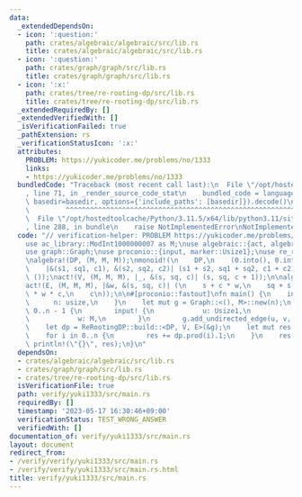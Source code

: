 ```yaml
---
data:
  _extendedDependsOn:
  - icon: ':question:'
    path: crates/algebraic/algebraic/src/lib.rs
    title: crates/algebraic/algebraic/src/lib.rs
  - icon: ':question:'
    path: crates/graph/graph/src/lib.rs
    title: crates/graph/graph/src/lib.rs
  - icon: ':x:'
    path: crates/tree/re-rooting-dp/src/lib.rs
    title: crates/tree/re-rooting-dp/src/lib.rs
  _extendedRequiredBy: []
  _extendedVerifiedWith: []
  _isVerificationFailed: true
  _pathExtension: rs
  _verificationStatusIcon: ':x:'
  attributes:
    PROBLEM: https://yukicoder.me/problems/no/1333
    links:
    - https://yukicoder.me/problems/no/1333
  bundledCode: "Traceback (most recent call last):\n  File \"/opt/hostedtoolcache/Python/3.11.5/x64/lib/python3.11/site-packages/onlinejudge_verify/documentation/build.py\"\
    , line 71, in _render_source_code_stat\n    bundled_code = language.bundle(stat.path,\
    \ basedir=basedir, options={'include_paths': [basedir]}).decode()\n          \
    \         ^^^^^^^^^^^^^^^^^^^^^^^^^^^^^^^^^^^^^^^^^^^^^^^^^^^^^^^^^^^^^^^^^^^^^^^^^^^^^^^^^\n\
    \  File \"/opt/hostedtoolcache/Python/3.11.5/x64/lib/python3.11/site-packages/onlinejudge_verify/languages/rust.py\"\
    , line 288, in bundle\n    raise NotImplementedError\nNotImplementedError\n"
  code: "// verification-helper: PROBLEM https://yukicoder.me/problems/no/1333\n\n\
    use ac_library::ModInt1000000007 as M;\nuse algebraic::{act, algebra, monoid};\n\
    use graph::Graph;\nuse proconio::{input, marker::Usize1};\nuse re_rooting_dp::ReRootingDP;\n\
    \nalgebra!(DP, (M, M, M));\nmonoid!(\n    DP,\n    (0.into(), 0.into(), 0.into()),\n\
    \    |&(s1, sq1, c1), &(s2, sq2, c2)| (s1 + s2, sq1 + sq2, c1 + c2)\n);\n\nalgebra!(V,\
    \ ());\nact!(V, (M, M, M), |_, &(s, sq, c)| (s, sq, c + 1));\n\nalgebra!(E, M);\n\
    act!(E, (M, M, M), |&w, &(s, sq, c)| (\n    s + c * w,\n    sq + s * w * 2 + w\
    \ * w * c,\n    c\n));\n\n#[proconio::fastout]\nfn main() {\n    input! {\n  \
    \      n: usize,\n    }\n    let mut g = Graph::<(), M>::new(n);\n    for _ in\
    \ 0..n - 1 {\n        input! {\n            u: Usize1,\n            v: Usize1,\n\
    \            w: M,\n        }\n        g.add_undirected_edge(u, v, w);\n    }\n\
    \    let dp = ReRootingDP::build::<DP, V, E>(&g);\n    let mut res = M::new(0);\n\
    \    for i in 0..n {\n        res += dp.prod(i).1;\n    }\n    res /= 2;\n   \
    \ println!(\"{}\", res);\n}\n"
  dependsOn:
  - crates/algebraic/algebraic/src/lib.rs
  - crates/graph/graph/src/lib.rs
  - crates/tree/re-rooting-dp/src/lib.rs
  isVerificationFile: true
  path: verify/yuki1333/src/main.rs
  requiredBy: []
  timestamp: '2023-05-17 16:30:46+09:00'
  verificationStatus: TEST_WRONG_ANSWER
  verifiedWith: []
documentation_of: verify/yuki1333/src/main.rs
layout: document
redirect_from:
- /verify/verify/yuki1333/src/main.rs
- /verify/verify/yuki1333/src/main.rs.html
title: verify/yuki1333/src/main.rs
---
```

